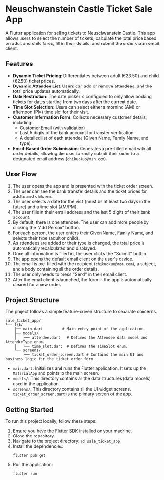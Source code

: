 # Neuschwanstein Castle Ticket Sale App

A Flutter application for selling tickets to Neuschwanstein Castle. This app allows users to select the number of tickets, calculate the total price based on adult and child fares, fill in their details, and submit the order via an email client.

## Features

- **Dynamic Ticket Pricing**: Differentiates between adult (€23.50) and child (€2.50) ticket prices.
- **Dynamic Attendee List**: Users can add or remove attendees, and the total price updates automatically.
- **Date Restriction**: The date picker is configured to only allow booking tickets for dates starting from two days after the current date.
- **Time Slot Selection**: Users can select either a morning (AM) or afternoon (PM) time slot for their visit.
- **Customer Information Form**: Collects necessary customer details, including:
  - Customer Email (with validation)
  - Last 5 digits of the bank account for transfer verification
  - A detailed list of each attendee (Given Name, Family Name, and type).
- **Email-Based Order Submission**: Generates a pre-filled email with all order details, allowing the user to easily submit their order to a designated email address (`chikuokuo@msn.com`).

## User Flow

1.  The user opens the app and is presented with the ticket order screen.
2.  The user can see the bank transfer details and the ticket prices for adults and children.
3.  The user selects a date for the visit (must be at least two days in the future) and a time slot (AM/PM).
4.  The user fills in their email address and the last 5 digits of their bank account.
5.  By default, there is one attendee. The user can add more people by clicking the "Add Person" button.
6.  For each person, the user enters their Given Name, Family Name, and selects their type (adult or child).
7.  As attendees are added or their type is changed, the total price is automatically recalculated and displayed.
8.  Once all information is filled in, the user clicks the "Submit" button.
9.  The app opens the default email client on the user's device.
10. The email is pre-filled with the recipient (`chikuokuo@msn.com`), a subject, and a body containing all the order details.
11. The user only needs to press "Send" in their email client.
12. After the email client is launched, the form in the app is automatically cleared for a new order.

## Project Structure

The project follows a simple feature-driven structure to separate concerns.

```
sale_ticket_app/
└── lib/
    ├── main.dart         # Main entry point of the application.
    ├── models/
    │   ├── attendee.dart   # Defines the Attendee data model and AttendeeType enum.
    │   └── time_slot.dart  # Defines the TimeSlot enum.
    └── screens/
        └── ticket_order_screen.dart # Contains the main UI and business logic for the ticket order form.
```

-   `main.dart`: Initializes and runs the Flutter application. It sets up the `MaterialApp` and points to the main screen.
-   `models/`: This directory contains all the data structures (data models) used in the application.
-   `screens/`: This directory contains all the UI widget screens. `ticket_order_screen.dart` is the primary screen of the app.

## Getting Started

To run this project locally, follow these steps:

1.  Ensure you have the [Flutter SDK](https://flutter.dev/docs/get-started/install) installed on your machine.
2.  Clone the repository.
3.  Navigate to the project directory: `cd sale_ticket_app`
4.  Install the dependencies:
    ```sh
    flutter pub get
    ```
5.  Run the application:
    ```sh
    flutter run
    ```
